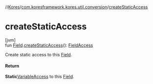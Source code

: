 //[Kores](../../index.md)/[com.koresframework.kores.util.conversion](index.md)/[createStaticAccess](create-static-access.md)

# createStaticAccess

[jvm]\
fun [Field](https://docs.oracle.com/javase/8/docs/api/java/lang/reflect/Field.html).[createStaticAccess](create-static-access.md)(): [FieldAccess](../com.koresframework.kores.base/-field-access/index.md)

Create static access to this [Field](https://docs.oracle.com/javase/8/docs/api/java/lang/reflect/Field.html).

#### Return

**Static**[VariableAccess](../com.koresframework.kores.base/-variable-access/index.md) to this [Field](https://docs.oracle.com/javase/8/docs/api/java/lang/reflect/Field.html).
